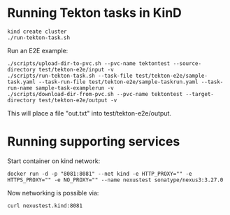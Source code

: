 # Running Tekton tasks in KinD

```
kind create cluster
./run-tekton-task.sh
```


Run an E2E example:
```
./scripts/upload-dir-to-pvc.sh --pvc-name tektontest --source-directory test/tekton-e2e/input -v
./scripts/run-tekton-task.sh --task-file test/tekton-e2e/sample-task.yaml --task-run-file test/tekton-e2e/sample-taskrun.yaml --task-run-name sample-task-examplerun -v
./scripts/download-dir-from-pvc.sh --pvc-name tektontest --target-directory test/tekton-e2e/output -v
```

This will place a file "out.txt" into test/tekton-e2e/output.


# Running supporting services

Start container on kind network:
```
docker run -d -p "8081:8081" --net kind -e HTTP_PROXY="" -e HTTPS_PROXY="" -e NO_PROXY="" --name nexustest sonatype/nexus3:3.27.0
```

Now networking is possible via:
```
curl nexustest.kind:8081
```
